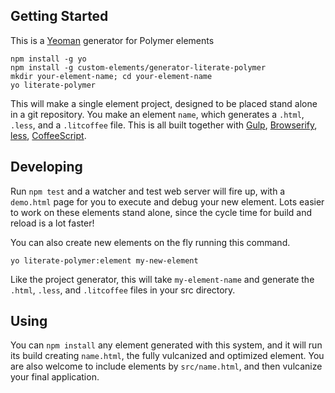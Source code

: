 
## Getting Started

This is a [Yeoman](http://yeoman.io) generator for Polymer elements

```
npm install -g yo
npm install -g custom-elements/generator-literate-polymer
mkdir your-element-name; cd your-element-name
yo literate-polymer
```

This will make a single element project, designed to be placed stand
alone in a git repository. You make an element `name`, which generates
a `.html`, `.less`,  and a `.litcoffee` file. This is all built
together with [Gulp](http://gulpjs.com),
[Browserify](http://browserify.org), [less](http://lesscss.org/),
[CoffeeScript](http://coffeescript.org/).

## Developing

Run `npm test` and a watcher and test web server will fire up, with
a `demo.html` page for you to execute and debug your new element. Lots
easier to work on these elements stand alone, since the cycle time for
build and reload is a lot faster!

You can also create new elements on the fly running this command.

```
yo literate-polymer:element my-new-element
```

Like the project generator, this will take `my-element-name` and generate
the `.html`, `.less`,  and `.litcoffee` files in your src directory.


## Using

You can `npm install` any element generated with this system, and
it will run its build creating `name.html`, the fully vulcanized
and optimized element.  You are also welcome to include elements by
`src/name.html`, and then vulcanize your final application.
